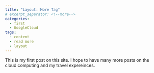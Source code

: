```yaml
---
title: "Layout: More Tag"
# excerpt_separator: <!--more-->
categories:
  - first
  - GoogleCloud
tags:
  - content
  - read more
  - layout
---
```


This is my first post on this site. I hope to have many more posts on the cloud computing and my travel expereinces. 

